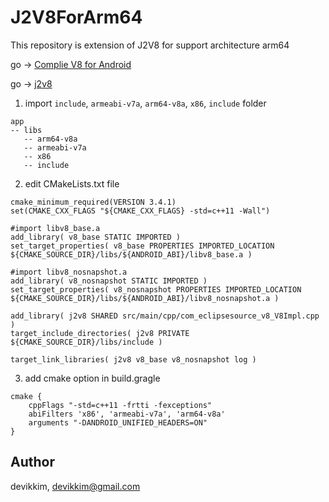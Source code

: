 # J2V8ForArm64
This repository is extension of J2V8 for support architecture arm64 

go -> [Complie V8 for Android](https://github.com/leibniz55/ComplieV8ForAndroid/blob/master/README.md)

go -> [j2v8](https://github.com/eclipsesource/J2V8)

1. import `include`, `armeabi-v7a`, `arm64-v8a`, `x86`, `include` folder
```
app
-- libs
   -- arm64-v8a
   -- armeabi-v7a
   -- x86
   -- include
```

2. edit CMakeLists.txt file
```
cmake_minimum_required(VERSION 3.4.1)
set(CMAKE_CXX_FLAGS "${CMAKE_CXX_FLAGS} -std=c++11 -Wall")

#import libv8_base.a
add_library( v8_base STATIC IMPORTED )
set_target_properties( v8_base PROPERTIES IMPORTED_LOCATION ${CMAKE_SOURCE_DIR}/libs/${ANDROID_ABI}/libv8_base.a )

#import libv8_nosnapshot.a
add_library( v8_nosnapshot STATIC IMPORTED )
set_target_properties( v8_nosnapshot PROPERTIES IMPORTED_LOCATION ${CMAKE_SOURCE_DIR}/libs/${ANDROID_ABI}/libv8_nosnapshot.a )

add_library( j2v8 SHARED src/main/cpp/com_eclipsesource_v8_V8Impl.cpp )
target_include_directories( j2v8 PRIVATE ${CMAKE_SOURCE_DIR}/libs/include )

target_link_libraries( j2v8 v8_base v8_nosnapshot log )
```

3. add cmake option in build.gragle
```
cmake {
    cppFlags "-std=c++11 -frtti -fexceptions"
    abiFilters 'x86', 'armeabi-v7a', 'arm64-v8a'
    arguments "-DANDROID_UNIFIED_HEADERS=ON"
}
```

## Author

devikkim, devikkim@gmail.com
